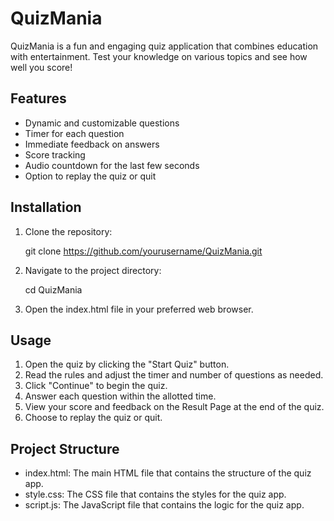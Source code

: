 # QuizMania

QuizMania is a fun and engaging quiz application that combines education with entertainment. Test your knowledge on various topics and see how well you score!

## Features

- Dynamic and customizable questions
- Timer for each question
- Immediate feedback on answers
- Score tracking
- Audio countdown for the last few seconds
- Option to replay the quiz or quit

## Installation

1. Clone the repository:
    
    git clone https://github.com/yourusername/QuizMania.git
    
2. Navigate to the project directory:
    
    cd QuizMania
    
3. Open the index.html file in your preferred web browser.

## Usage

1. Open the quiz by clicking the "Start Quiz" button.
2. Read the rules and adjust the timer and number of questions as needed.
3. Click "Continue" to begin the quiz.
4. Answer each question within the allotted time.
5. View your score and feedback on the Result Page at the end of the quiz.
6. Choose to replay the quiz or quit.

## Project Structure

- index.html: The main HTML file that contains the structure of the quiz app.
- style.css: The CSS file that contains the styles for the quiz app.
- script.js: The JavaScript file that contains the logic for the quiz app.
